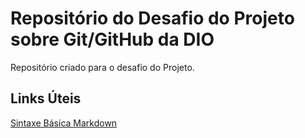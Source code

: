 # Repositório do Desafio do Projeto sobre Git/GitHub da DIO
Repositório criado para o desafio do Projeto.

## Links Úteis
[Sintaxe Básica Markdown](https://www.markdownguide.org/)
